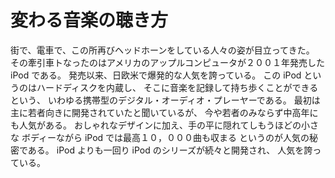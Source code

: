 # 変わる音楽の聴き方

街で、電車で、この所再びヘッドホーンをしている人々の姿が目立ってきた。
その牽引車トなったのはアメリカのアップルコンピュータが２００１年発売した
iPod である。
発売以来、日欧米で爆発的な人気を誇っている。
この iPod というのはハードディスクを内蔵し、
そこに音楽を記録して持ち歩くことができるという、
いわゆる携帯型のデジタル・オーディオ・プレーヤーである。
最初は主に若者向きに開発されていたと聞いているが、
今や若者のみならず中高年にも人気がある。
おしゃれなデザインに加え、手の平に隠れてしもうほどの小さな
ボディーながら iPod では最高１０，０００曲も収まる
というのが人気の秘密である。
iPod よりも一回り iPod のシリーズが続々と開発され、
人気を誇っている。

